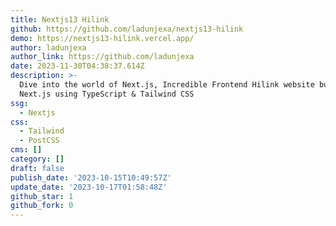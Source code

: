 ```yaml
---
title: Nextjs13 Hilink
github: https://github.com/ladunjexa/nextjs13-hilink
demo: https://nextjs13-hilink.vercel.app/
author: ladunjexa
author_link: https://github.com/ladunjexa
date: 2023-11-30T04:38:37.614Z
description: >-
  Dive into the world of Next.js, Incredible Frontend Hilink website built with
  Next.js using TypeScript & Tailwind CSS
ssg:
  - Nextjs
css:
  - Tailwind
  - PostCSS
cms: []
category: []
draft: false
publish_date: '2023-10-15T10:49:57Z'
update_date: '2023-10-17T01:58:48Z'
github_star: 1
github_fork: 0
---
```

